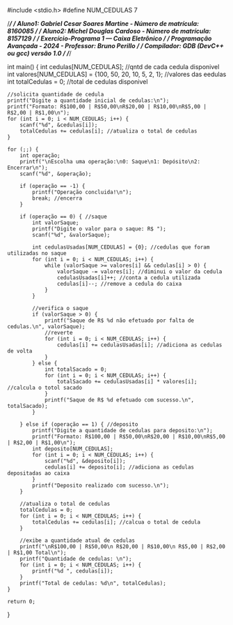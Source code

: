 #include <stdio.h>
#define NUM_CEDULAS 7

/******************************************************************/
/* Aluno1: Gabriel Cesar Soares Martine - Número de matrícula: 8160085 */
/* Aluno2: Michel Douglas Cardoso - Número de matrícula: 8157129 */
/* Exercício-Programa 1 — Caixa Eletrônico */
/* Programação Avançada - 2024 - Professor: Bruno Perillo */
/* Compilador: GDB (DevC++ ou gcc) versão 1.0 */
/******************************************************************/

int main() {
    int cedulas[NUM_CEDULAS]; //qntd de cada cedula disponivel
    int valores[NUM_CEDULAS] = {100, 50, 20, 10, 5, 2, 1}; //valores das eedulas
    int totalCedulas = 0; //total de cedulas disponivel

    //solicita quantidade de cedula
    printf("Digite a quantidade inicial de cedulas:\n");
    printf("Formato: R$100,00 | R$50,00\nR$20,00 | R$10,00\nR$5,00 | R$2,00 | R$1,00\n");
    for (int i = 0; i < NUM_CEDULAS; i++) {
        scanf("%d", &cedulas[i]);
        totalCedulas += cedulas[i]; //atualiza o total de cedulas
    }

    for (;;) {
        int operação;
        printf("\nEscolha uma operação:\n0: Saque\n1: Depósito\n2: Encerrar\n");
        scanf("%d", &operação);
        
        if (operação == -1) {
            printf("Operação concluida!\n");
            break; //encerra
        }

        if (operação == 0) { //saque
            int valorSaque;
            printf("Digite o valor para o saque: R$ ");
            scanf("%d", &valorSaque);
            
            int cedulasUsadas[NUM_CEDULAS] = {0}; //cedulas que foram utilizadas no saque
            for (int i = 0; i < NUM_CEDULAS; i++) {
                while (valorSaque >= valores[i] && cedulas[i] > 0) {
                    valorSaque -= valores[i]; //diminui o valor da cedula
                    cedulasUsadas[i]++; //conta a cedula utilizada
                    cedulas[i]--; //remove a cedula do caixa
                }
            }
            
            //verifica o saque
            if (valorSaque > 0) {
                printf("Saque de R$ %d não efetuado por falta de cedulas.\n", valorSaque);
                //reverte
                for (int i = 0; i < NUM_CEDULAS; i++) {
                    cedulas[i] += cedulasUsadas[i]; //adiciona as cedulas de volta
                }
            } else {
                int totalSacado = 0;
                for (int i = 0; i < NUM_CEDULAS; i++) {
                    totalSacado += cedulasUsadas[i] * valores[i]; //calcula o totol sacado
                }
                printf("Saque de R$ %d efetuado com sucesso.\n", totalSacado);
            }

        } else if (operação == 1) { //deposito
            printf("Digite a quantidade de cedulas para deposito:\n");
            printf("Formato: R$100,00 | R$50,00\nR$20,00 | R$10,00\nR$5,00 | R$2,00 | R$1,00\n");
            int deposito[NUM_CEDULAS];
            for (int i = 0; i < NUM_CEDULAS; i++) {
                scanf("%d", &deposito[i]);
                cedulas[i] += deposito[i]; //adiciona as cedulas depositadas ao caixa
            }
            printf("Deposito realizado com sucesso.\n");
        }

        //atualiza o total de cedulas
        totalCedulas = 0;
        for (int i = 0; i < NUM_CEDULAS; i++) {
            totalCedulas += cedulas[i]; //calcua o total de cedula
        }

        //exibe a quantidade atual de cedulas
        printf("\nR$100,00 | R$50,00\n R$20,00 | R$10,00\n R$5,00 | R$2,00 | R$1,00 Total\n");
        printf("Quantidade de cedulas: \n");
        for (int i = 0; i < NUM_CEDULAS; i++) {
            printf("%d ", cedulas[i]);
        }
        printf("Total de cedulas: %d\n", totalCedulas);
    }

    return 0;
}

